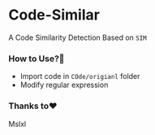 # Code-Similar
A Code Similarity Detection Based on `SIM` 
### How to Use?😬
-  Import code in `COde/origianl` folder
-  Modify regular expression



### Thanks to❤️ 
Mslxl
